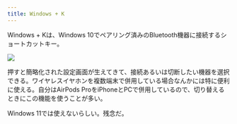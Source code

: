 ```yaml
---
title: Windows + K
---
```

Windows + Kは、Windows 10でペアリング済みのBluetooth機器に接続するショートカットキー。

![](https://lh5.googleusercontent.com/CZS7tnULXgSeGhjgtnZX8nljmyiQlAMeEO_FwncfvCpzIOljG-AdxPP-FEorajnwSPBLCE7mNeqf5sQJSutOMx0QAVBT5MIFSO8W9MMluuDEpf5P9y6PB2qogwN-bKhJY4m-OkhyswGZNBfW52nR4ozu6XYoI37T8l-WIk_iPBBVb9qIELJQy6HMXogC)

押すと簡略化された設定画面が生えてきて、接続あるいは切断したい機器を選択できる。ワイヤレスイヤホンを複数端末で併用している場合なんかには特に便利に使える。自分はAirPods ProをiPhoneとPCで併用しているので、切り替えるときにこの機能を使うことが多い。

Windows 11では使えないらしい。残念だ。
